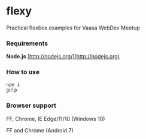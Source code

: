 # flexy
Practical flexbox examples for Vaasa WebDev Meetup

### Requirements

**Node.js** [http://nodejs.org/](http://nodejs.org) 

### How to use

```sh
npm i
gulp
```

### Browser support

FF, Chrome, IE Edge/11/10 (Windows 10)

FF and Chrome (Android 7)